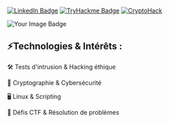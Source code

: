 [![LinkedIn Badge](https://img.shields.io/badge/LinkedIn-Profil-informational?style=flat&logo=linkedin&logoColor=white&color=0D76A8)](https://www.linkedin.com/in/mathisniveau/)
[![TryHackme Badge](https://img.shields.io/badge/TryHackMe-Profil-red)](https://tryhackme.com/r/p/Th1sma)
[![CryptoHack](https://img.shields.io/badge/CryptoHack-Profil-red)](https://cryptohack.org/user/Th1sma_/)

<img src="https://tryhackme-badges.s3.amazonaws.com/Th1sma.png" alt="Your Image Badge" />

## ⚡Technologies & Intérêts :

🛠️ Tests d'intrusion & Hacking éthique

🔐 Cryptographie & Cybersécurité

🖥️ Linux & Scripting

🧠 Défis CTF & Résolution de problèmes
